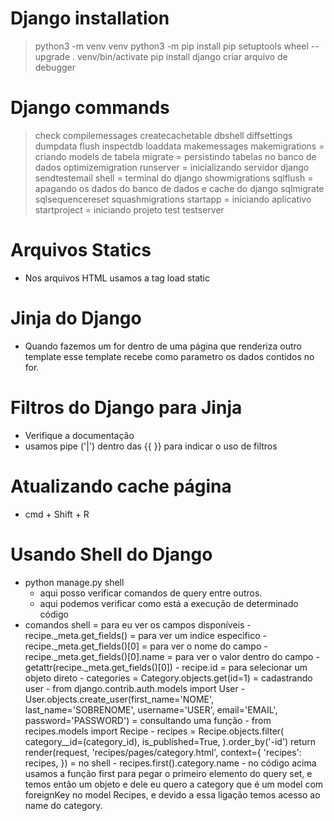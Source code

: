 # Django installation
> python3 -m venv venv
> python3 -m pip install pip setuptools wheel --upgrade
> . venv/bin/activate
> pip install django
> criar arquivo de debugger

# Django commands
> check
> compilemessages
> createcachetable
> dbshell
> diffsettings
> dumpdata
> flush
> inspectdb
> loaddata
> makemessages
> makemigrations = criando models de tabela
> migrate = persistindo tabelas no banco de dados
> optimizemigration
> runserver = inicializando servidor django
> sendtestemail
> shell = terminal do django
> showmigrations
> sqlflush = apagando os dados do banco de dados e cache do django
> sqlmigrate
> sqlsequencereset
> squashmigrations
> startapp = iniciando aplicativo
> startproject = iniciando projeto
> test
> testserver

# Arquivos Statics
- Nos arquivos HTML usamos a tag load static

# Jinja do Django
- Quando fazemos um for dentro de uma página que renderiza outro template esse template recebe como parametro os dados contidos no for.

# Filtros do Django para Jinja
- Verifique a documentação
- usamos pipe ('|') dentro das {{ }} para indicar o uso de filtros

# Atualizando cache página
- cmd + Shift + R

# Usando Shell do Django
- python manage.py shell
    - aqui posso verificar comandos de query entre outros.
    - aqui podemos verificar como está a execução de determinado código
- comandos shell
    = para eu ver os campos disponíveis
        - recipe._meta.get_fields()
    = para ver um indice especifico
        - recipe._meta.get_fields()[0]
    = para ver o nome do campo
        - recipe._meta.get_fields()[0].name
    = para ver o valor dentro do campo
        - getattr(recipe._meta.get_fields()[0])
        - recipe.id
    = para selecionar um objeto direto
        - categories = Category.objects.get(id=1)
    = cadastrando user
        - from django.contrib.auth.models import User
        - User.objects.create_user(first_name='NOME', last_name='SOBRENOME', username='USER', email='EMAIL', password='PASSWORD')
    = consultando uma função
        - from recipes.models import Recipe
        - recipes = Recipe.objects.filter(
            category__id=(category_id),
            is_published=True,
        ).order_by('-id')
        return render(request, 'recipes/pages/category.html', context={
            'recipes': recipes,
        })
        = no shell
            - recipes.first().category.name
            - no código acima usamos a função first para pegar o primeiro elemento do query set, e temos então um objeto e dele eu quero a category que é um model com foreignKey no model Recipes, e devido a essa ligação temos acesso ao name do category.